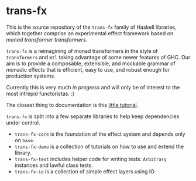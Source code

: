 trans-fx
========

This is the source repository of the `trans-fx` family of Haskell libraries, which together comprise an experimental effect framework based on _monad transformer transformers_.

`trans-fx` is a reimagining of monad transformers in the style of `transformers` and `mtl` taking advantage of some newer features of GHC. Our aim is to provide a composable, extensible, and mockable grammar of monadic effects that is efficient, easy to use, and robust enough for production systems.

Currently this is very much _in progress_ and will only be of interest to the most intrepid functoristas. :)

The closest thing to documentation is this [little tutorial](http://nbloomf.blog/trans-fx/index.html).

`trans-fx` is split into a few separate libraries to help keep dependencies under control.

* `trans-fx-core` is the foundation of the effect system and depends only on `base`.
* `trans-fx-demo` is a collection of tutorials on how to use and extend the library.
* `trans-fx-test` includes helper code for writing tests: `Arbitrary` instances and lawful class tests.
* `trans-fx-io` is a collection of simple effect layers using IO.
